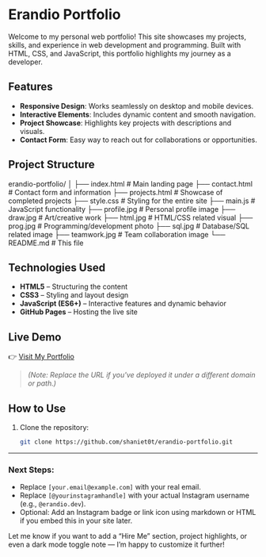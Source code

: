 # Erandio Portfolio

Welcome to my personal web portfolio! This site showcases my projects, skills, and experience in web development and programming. Built with HTML, CSS, and JavaScript, this portfolio highlights my journey as a developer.

## Features

- **Responsive Design**: Works seamlessly on desktop and mobile devices.
- **Interactive Elements**: Includes dynamic content and smooth navigation.
- **Project Showcase**: Highlights key projects with descriptions and visuals.
- **Contact Form**: Easy way to reach out for collaborations or opportunities.

## Project Structure
erandio-portfolio/
│
├── index.html # Main landing page
├── contact.html # Contact form and information
├── projects.html # Showcase of completed projects
├── style.css # Styling for the entire site
├── main.js # JavaScript functionality
├── profile.jpg # Personal profile image
├── draw.jpg # Art/creative work
├── html.jpg # HTML/CSS related visual
├── prog.jpg # Programming/development photo
├── sql.jpg # Database/SQL related image
├── teamwork.jpg # Team collaboration image
└── README.md # This file

## Technologies Used

- **HTML5** – Structuring the content
- **CSS3** – Styling and layout design
- **JavaScript (ES6+)** – Interactive features and dynamic behavior
- **GitHub Pages** – Hosting the live site

## Live Demo

👉 [Visit My Portfolio](https://shaniet0t.github.io/erandio-portfolio/)

> *(Note: Replace the URL if you've deployed it under a different domain or path.)*

## How to Use

1. Clone the repository:
   ```bash
   git clone https://github.com/shaniеt0t/erandio-portfolio.git

---

### Next Steps:
- Replace `[your.email@example.com]` with your real email.
- Replace `[@yourinstagramhandle]` with your actual Instagram username (e.g., `@erandio.dev`).
- Optional: Add an Instagram badge or link icon using markdown or HTML if you embed this in your site later.

Let me know if you want to add a “Hire Me” section, project highlights, or even a dark mode toggle note — I’m happy to customize it further! 
